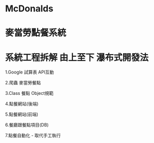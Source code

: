 # McDonalds
# 麥當勞點餐系統

# 系統工程拆解 由上至下 瀑布式開發法

1.Google 試算表 API互動

2.爬蟲 麥當勞餐點

3.Class 餐點 Object規範

4.點餐網站(後端)

5.點餐網站(前端)

6.餐廳跟餐點項目(DB)

7.點餐自動化 - 取代手工執行
